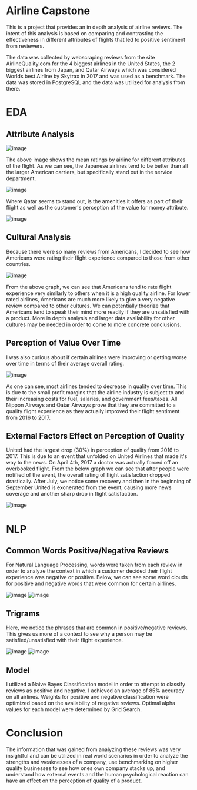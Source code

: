 # Airline Capstone

This is a project that provides an in depth analysis of airline reviews.  The intent of this analysis is based on comparing and contrasting the effectiveness in different attributes of flights that led to positive sentiment from reviewers. 

The data was collected by webscraping reviews from the site AirlineQuality.com for the 4 biggest airlines in the United States, the 2 biggest airlines from Japan, and Qatar Airways which was considered Worlds best Airline by Skytrax in 2017 and was used as a benchmark.  The data was stored in PostgreSQL and the data was utilized for analysis from there.

# EDA

## Attribute Analysis

![image](images/Airlines_mean_ratings.png)

The above image shows the mean ratings by airline for different attributes of the flight.  As we can see, the Japanese airlines tend to be better than all the larger American carriers, but specifically stand out in the service department.

![image](images/Ground_service_barplot.png)

Where Qatar seems to stand out, is the amenities it offers as part of their flight as well as the customer's perception of the value for money attribute.

![image](images/Airline_valueformoney_boxplot.png)

## Cultural Analysis

Because there were so many reviews from Americans, I decided to see how Americans were rating their flight experience compared to those from other countries.

![image](images/Culture_insights_ratings.png)

From the above graph, we can see that Americans tend to rate flight experience very similarly to others when it is a high quality airline.  For lower rated airlines, Americans are much more likely to give a very negative review compared to other cultures.  We can potentially theorize that Americans tend to speak their mind more readily if they are unsatisfied with a product.  More in depth analysis and larger data availability for other cultures may be needed in order to come to more concrete conclusions.

## Perception of Value Over Time

I was also curious about if certain airlines were improving or getting worse over time in terms of their average overall rating.

![image](images/Airlines_rating_by_year.png)

As one can see, most airlines tended to decrease in quality over time.  This is due to the small profit margins that the airline industry is subject to and their increasing costs for fuel, salaries, and government fees/taxes.  All Nippon Airways and Qatar Airways prove that they are committed to a quality flight experience as they actually improved their flight sentiment from 2016 to 2017.

## External Factors Effect on Perception of Quality

United had the largest drop (30%) in perception of quality from 2016 to 2017.  This is due to an event that unfolded on United Airlines that made it's way to the news.  On April 4th, 2017 a doctor was actually forced off an overbooked flight. From the below graph we can see that after people were notified of the event, the overall rating of flight satisfaction dropped drastically.  After July, we notice some recovery and then in the beginning of September United is exonerated from the event, causing more news coverage and another sharp drop in flight satisfaction.

![image](images/United_incident_plot.png)

# NLP

## Common Words Positive/Negative Reviews

For Natural Language Processing, words were taken from each review in order to analyze the context in which a customer decided their flight experience was negative or positive.  Below, we can see some word clouds for positive and negative words that were common for certain airlines.

![image](images/ANA_positive_wordcloud.png)
![image](images/Southwest_negative_wordcloud.png)

## Trigrams

Here, we notice the phrases that are common in positive/negative reviews.  This gives us more of a context to see why a person may be satisfied/unsatisfied with their flight experience.

![image](images/AA_positive_trigrams.png)
![image](images/Delta_negative_trigrams.png)

## Model

I utilized a Naive Bayes Classification model in order to attempt to classify reviews as positive and negative.  I achieved an average of 85% accuracy on all airlines.  Weights for positive and negative classification were optimized based on the availability of negative reviews.  Optimal alpha values for each model were determined by Grid Search.

# Conclusion

The information that was gained from analyzing these reviews was very insightful and can be utilized in real world scenarios in order to analyze the strengths and weaknesses of a company, use benchmarking on higher quality businesses to see how ones own company stacks up, and understand how external events and the human psychological reaction can have an effect on the perception of quality of a product.

